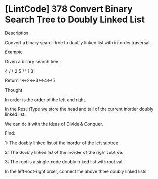 # [LintCode] 378 Convert Binary Search Tree to Doubly Linked List

Description 

Convert a binary search tree to doubly linked list with in-order traversal. 



Example 

Given a binary search tree: 

   4 
  / \ 
 2   5 
/ \ 
1 3 

Return 1<->2<->3<->4<->5 



Thought 

In order is the order of the left and right. 

In the ResultType we store the head and tail of the current inorder doubly linked list. 

We can do it with the ideas of Divide & Conquer. 

Find: 

1: The doubly linked list of the inorder of the left subtree. 

2: The doubly linked list of the inorder of the right subtree. 

3: The root is a single-node doubly linked list with root.val. 

In the left-root-right order, connect the above three doubly linked lists. 
